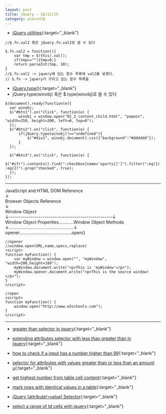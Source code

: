 ```yaml
---
layout: post
title: jQuery - 16/11/15
category: acorn수업
---
```


- [jQuery utilities](https://api.jquery.com/category/utilities/){:target="_blank"}

```
//$.fn.val2 혹은 jQuery.fn.val2로 쓸 수 있다

$.fn.val2 = function(){  
    var tmp = $(this).val();
    if(tmp==""){tmp=0;}
    return parseInt(tmp, 10);
}
//$.fn.val2 -> jquery에 있는 함수 목록에 val2를 넣겠다. 
// $.fn -> jquery가 가지고 있는 함수 목록들
```

- [jQuery.type()](https://api.jquery.com/jQuery.type/){:target="_blank"}
- jQuery.type(winobj) 혹은 $.type(winobj)로 쓸 수 있다

```
$(document).ready(function(e){
  var winobj;
  $("#btn1").on("click", function(e) {
      winobj = window.open("02_2_content_child.html", "popwin", "width=250, height=200, left=0, top=0");
  });  
  $("#btn2").on("click", function(e) {
      if(jQuery.type(winobj)!=="undefined"){
          $("#div1", winobj.document).css({"background":"#dddddd"});
      }
  });
  
  $("#btn3").on("click", function(e) {
      $("#ifr").contents().find(":checkbox[name='sports[]']").filter(":eq(1), :eq(2)").prop("checked", true);
  });
});
```

---

JavaScript and HTML DOM Reference  
↓  
Browser Objects Reference  
↓  
Window Object  
↓----------------------------------------------------↓  
Window Object Properties............Window Object Methods  
↓....................................................↓  
opener..........................................open()  

```
//opener
//window.open(URL,name,specs,replace)
<script>
function myFunction() {
    var myWindow = window.open("", "myWindow", "width=200,height=100");
    myWindow.document.write("<p>This is 'myWindow'</p>");
    myWindow.opener.document.write("<p>This is the source window!</p>");
}
</script>
```

```
//open
<script>
function myFunction() {
    window.open("http://www.w3schools.com");
}
</script>
```

---

- [greater than selector in jquery](http://stackoverflow.com/questions/2035015/greater-than-selector-in-jquery){:target="_blank"}

- [extending attributes selector with less than greater than in jquery](http://stackoverflow.com/questions/7657193/extending-attributes-selector-with-less-than-greater-than-in-jquery){:target="_blank"}

- [how to check if a input has a number higher than 99](http://stackoverflow.com/questions/5704957/jquery-how-to-check-if-a-input-has-a-number-higher-then-99){:target="_blank"} 

- [selector for attributes with values greater than or less than an amount u](http://stackoverflow.com/questions/28862179/jquery-selector-for-attributes-with-values-greater-than-or-less-than-an-amount-u){:target="_blank"}

- [get highest number from table cell content](http://stackoverflow.com/questions/12556647/get-highest-number-from-table-cell-content){:target="_blank"}

- [mark rows with identical values in a table](http://codereview.stackexchange.com/questions/6470/mark-rows-with-identical-values-in-a-table){:target="_blank"}

- [jQuery [attribute!=value] Selector](http://www.w3schools.com/jquery/sel_attribute_notequal_value.asp){:target="_blank"}

- [select a range of td cells with jquery](http://stackoverflow.com/questions/16322517/select-a-range-of-td-cells-with-jquery){:target="_blank"}
